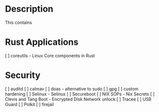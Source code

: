 # Description 
This contains 

# Rust Applications
[ ] coreutils - Linux Core components in Rust

# Security
[ ] auditd
[ ] calmav
[ ] doas - alternative to sudo
[ ] gpg
[ ] custom hardening
[ ] Selinux - Selinux
[ ] Secureboot
[ ] NIX SOPs - Nix Secrets
[ ] Clevis and Tang Boot - Encrypted Disk Network unlock
[ ] Tracee 
[ ] USB Guard
[ ] Polkit
[ ] firejail
